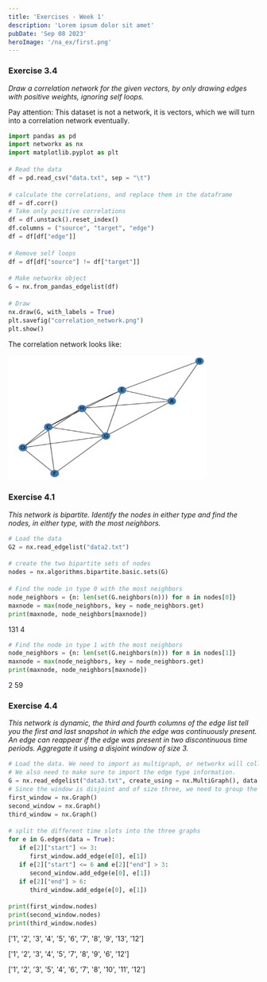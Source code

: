 ```yaml
---
title: 'Exercises - Week 1'
description: 'Lorem ipsum dolor sit amet'
pubDate: 'Sep 08 2023'
heroImage: '/na_ex/first.png'
---
```


### Exercise 3.4
*Draw a correlation network for the given vectors, by only drawing edges with positive weights, ignoring self loops.*

Pay attention: This dataset is not a network, it is vectors, which we will turn into a correlation network eventually.

```python
import pandas as pd
import networkx as nx
import matplotlib.pyplot as plt

# Read the data
df = pd.read_csv("data.txt", sep = "\t")

# calculate the correlations, and replace them in the dataframe
df = df.corr()
# Take only positive correlations
df = df.unstack().reset_index()
df.columns = ("source", "target", "edge")
df = df[df["edge"]]

# Remove self loops
df = df[df["source"] != df["target"]]

# Make networkx object
G = nx.from_pandas_edgelist(df)

# Draw
nx.draw(G, with_labels = True)
plt.savefig("correlation_network.png")
plt.show()
```
The correlation network looks like:

<img src="../../../public/na_ex/graph_ex1.png" alt="graph" width="400" height="250">

### Exercise 4.1 

*This network is bipartite. Identify the nodes in either type and find the nodes, in either type, with the most neighbors.*

```python
# Load the data
G2 = nx.read_edgelist("data2.txt")

# create the two bipartite sets of nodes
nodes = nx.algorithms.bipartite.basic.sets(G)

# Find the node in type 0 with the most neighbors
node_neighbors = {n: len(set(G.neighbors(n))) for n in nodes[0]}
maxnode = max(node_neighbors, key = node_neighbors.get)
print(maxnode, node_neighbors[maxnode])
```

131 4

```python
# Find the node in type 1 with the most neighbors
node_neighbors = {n: len(set(G.neighbors(n))) for n in nodes[1]}
maxnode = max(node_neighbors, key = node_neighbors.get)
print(maxnode, node_neighbors[maxnode])
```

2 59

### Exercise 4.4

*This network is dynamic, the third and fourth columns of the edge list tell you the first and last snapshot in which the edge was continuously present. An edge can reappear if the edge was present in two discontinuous time periods. Aggregate it using a disjoint window of size 3.*

```python
# Load the data. We need to import as multigraph, or networkx will collapse the edges.
# We also need to make sure to import the edge type information.
G = nx.read_edgelist("data3.txt", create_using = nx.MultiGraph(), data = [("start", int), ("end", int)])
# Since the window is disjoint and of size three, we need to group the 1-3, 4-6, and 7-9 snapshots.
first_window = nx.Graph()
second_window = nx.Graph()
third_window = nx.Graph()

# split the different time slots into the three graphs
for e in G.edges(data = True):
   if e[2]["start"] <= 3:
      first_window.add_edge(e[0], e[1])
   if e[2]["start"] <= 6 and e[2]["end"] > 3:
      second_window.add_edge(e[0], e[1])
   if e[2]["end"] > 6:
      third_window.add_edge(e[0], e[1])

print(first_window.nodes)
print(second_window.nodes)
print(third_window.nodes)
```

['1', '2', '3', '4', '5', '6', '7', '8', '9', '13', '12']

['1', '2', '3', '4', '5', '7', '8', '9', '6', '12']

['1', '2', '3', '5', '4', '6', '7', '8', '10', '11', '12']

